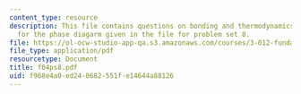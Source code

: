 ```yaml
---
content_type: resource
description: This file contains questions on bonding and thermodynamics basically
  for the phase diagarm given in the file for problem set 8.
file: https://ol-ocw-studio-app-qa.s3.amazonaws.com/courses/3-012-fundamentals-of-materials-science-fall-2005/f968e4a0ed240682551fe14644a88126_f04ps8.pdf
file_type: application/pdf
resourcetype: Document
title: f04ps8.pdf
uid: f968e4a0-ed24-0682-551f-e14644a88126
---
```

